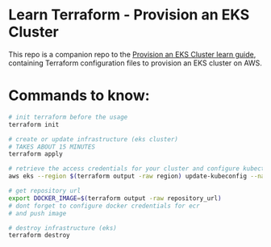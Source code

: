 # Learn Terraform - Provision an EKS Cluster

This repo is a companion repo to the [Provision an EKS Cluster learn guide](https://learn.hashicorp.com/terraform/kubernetes/provision-eks-cluster), containing
Terraform configuration files to provision an EKS cluster on AWS.

# Commands to know:
```bash
# init terraform before the usage
terraform init

# create or update infrastructure (eks cluster)
# TAKES ABOUT 15 MINUTES
terraform apply

# retrieve the access credentials for your cluster and configure kubectl
aws eks --region $(terraform output -raw region) update-kubeconfig --name $(terraform output -raw cluster_name)

# get repository url
export DOCKER_IMAGE=$(terraform output -raw repository_url)
# dont forget to configure docker credentials for ecr
# and push image

# destroy infrastructure (eks)
terraform destroy
```
